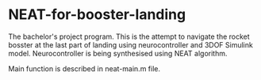# NEAT-for-booster-landing
The bachelor's project program. This is the attempt to navigate the rocket bosster at the last part of landing using neurocontroller and 3DOF Simulink model. Neurocontroller is being synthesised using NEAT algorithm.

Main function is described in neat-main.m file.
